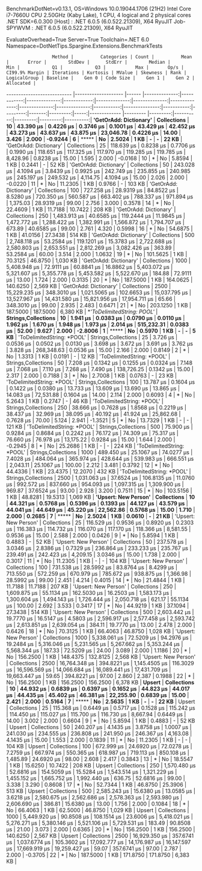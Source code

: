 
BenchmarkDotNet=v0.13.1, OS=Windows 10.0.19044.1706 (21H2)
Intel Core i7-7660U CPU 2.50GHz (Kaby Lake), 1 CPU, 4 logical and 2 physical cores
.NET SDK=6.0.300
  [Host]     : .NET 6.0.5 (6.0.522.21309), X64 RyuJIT
  Job-SPYWVM : .NET 6.0.5 (6.0.522.21309), X64 RyuJIT

EvaluateOverhead=True  Server=True  Toolchain=.NET 6.0  
Namespace=DotNetTips.Spargine.Extensions.BenchmarkTests  

                     Method |          Categories | Count |          Mean |       Error |        StdDev |      StdErr |        Median |           Min |            Q1 |            Q3 |           Max |       Op/s | CI99.9% Margin | Iterations | Kurtosis | MValue | Skewness | Rank | LogicalGroup | Baseline |    Gen 0 | Code Size |    Gen 1 |    Gen 2 | Allocated |
--------------------------- |-------------------- |------ |--------------:|------------:|--------------:|------------:|--------------:|--------------:|--------------:|--------------:|--------------:|-----------:|---------------:|-----------:|---------:|-------:|---------:|-----:|------------- |--------- |---------:|----------:|---------:|---------:|----------:|
     **'GetOrAdd: Dictionary'** |         **Collections** |    **10** |     **43.390 μs** |   **0.4226 μs** |     **0.3746 μs** |   **0.1001 μs** |     **43.429 μs** |     **42.452 μs** |     **43.273 μs** |     **43.637 μs** |     **43.875 μs** |  **23,046.78** |      **0.4226 μs** |      **14.00** |    **3.426** |  **2.000** |  **-0.9244** |    **6** |            ***** |       **No** |   **2.5024** |      **1 KB** |        **-** |        **-** |     **22 KB** |
     'GetOrAdd: Dictionary' |         Collections |    25 |    118.639 μs |   0.8238 μs |     0.7706 μs |   0.1990 μs |    118.651 μs |    117.325 μs |    117.970 μs |    119.285 μs |    119.785 μs |   8,428.96 |      0.8238 μs |      15.00 |    1.595 |  2.000 |  -0.0168 |   10 |            * |       No |   5.8594 |      1 KB |   0.2441 |        - |     52 KB |
     'GetOrAdd: Dictionary' |         Collections |    50 |    243.028 μs |   4.1094 μs |     3.8439 μs |   0.9925 μs |    242.749 μs |    235.855 μs |    240.985 μs |    245.197 μs |    249.532 μs |   4,114.75 |      4.1094 μs |      15.00 |    2.026 |  2.000 |  -0.0220 |   11 |            * |       No |  11.2305 |      1 KB |   0.9766 |        - |    103 KB |
     'GetOrAdd: Dictionary' |         Collections |   100 |    727.258 μs |  28.9319 μs |    84.8522 μs |   8.5280 μs |    720.350 μs |    560.587 μs |    663.402 μs |    788.337 μs |    971.894 μs |   1,375.03 |     28.9319 μs |      99.00 |    2.756 |  3.000 |   0.3578 |   14 |            * |       No |  22.4609 |      1 KB |  11.7188 |  10.7422 |    208 KB |
     'GetOrAdd: Dictionary' |         Collections |   250 |  1,483.913 μs |  40.6585 μs |   119.2444 μs |  11.9845 μs |  1,472.772 μs |  1,288.422 μs |  1,382.991 μs |  1,566.872 μs |  1,794.707 μs |     673.89 |     40.6585 μs |      99.00 |    2.761 |  4.320 |   0.5998 |   16 |            * |       No |  54.6875 |      1 KB |  41.0156 |  27.3438 |    514 KB |
     'GetOrAdd: Dictionary' |         Collections |   500 |  2,748.118 μs |  53.2584 μs |   119.1201 μs |  15.3783 μs |  2,722.688 μs |  2,580.803 μs |  2,653.551 μs |  2,812.269 μs |  3,082.426 μs |     363.89 |     53.2584 μs |      60.00 |    3.514 |  2.000 |   1.0632 |   19 |            * |       No | 101.5625 |      1 KB |  70.3125 |  46.8750 |  1,030 KB |
     'GetOrAdd: Dictionary' |         Collections |  1000 |  5,408.948 μs |  72.9111 μs |    60.8841 μs |  16.8862 μs |  5,403.072 μs |  5,321.607 μs |  5,355.778 μs |  5,453.582 μs |  5,522.670 μs |     184.88 |     72.9111 μs |      13.00 |    1.724 |  2.000 |   0.3135 |   20 |            * |       No | 187.5000 |      1 KB | 164.0625 | 140.6250 |  2,569 KB |
     'GetOrAdd: Dictionary' |         Collections |  2500 | 15,229.235 μs | 348.3010 μs | 1,021.5065 μs | 102.6653 μs | 15,037.795 μs | 13,527.967 μs | 14,431.580 μs | 15,821.956 μs | 17,954.711 μs |      65.66 |    348.3010 μs |      99.00 |    2.935 |  2.483 |   0.6471 |   21 |            * |       No | 203.1250 |      1 KB | 187.5000 | 187.5000 |  6,380 KB |
 **'ToDelimitedString: *POOL'** | **Strings,Collections** |    **10** |      **1.941 μs** |   **0.0383 μs** |     **0.0790 μs** |   **0.0110 μs** |      **1.962 μs** |      **1.670 μs** |      **1.948 μs** |      **1.973 μs** |      **2.014 μs** | **515,232.31** |      **0.0383 μs** |      **52.00** |    **9.627** |  **2.000** |  **-2.8006** |    **1** |            ***** |       **No** |   **0.5970** |      **1 KB** |        **-** |        **-** |      **5 KB** |
 'ToDelimitedString: *POOL' | Strings,Collections |    25 |      3.726 μs |   0.0536 μs |     0.0502 μs |   0.0130 μs |      3.698 μs |      3.672 μs |      3.691 μs |      3.762 μs |      3.828 μs | 268,348.63 |      0.0536 μs |      15.00 |    2.166 |  2.000 |   0.8149 |    2 |            * |       No |   1.3313 |      1 KB |   0.0191 |        - |     12 KB |
 'ToDelimitedString: *POOL' | Strings,Collections |    50 |      7.208 μs |   0.1342 μs |     0.1255 μs |   0.0324 μs |      7.148 μs |      7.068 μs |      7.110 μs |      7.268 μs |      7.490 μs | 138,726.25 |      0.1342 μs |      15.00 |    2.317 |  2.000 |   0.7188 |    3 |            * |       No |   2.7008 |      1 KB |   0.0763 |        - |     23 KB |
 'ToDelimitedString: *POOL' | Strings,Collections |   100 |     13.787 μs |   0.1604 μs |     0.1422 μs |   0.0380 μs |     13.733 μs |     13.609 μs |     13.690 μs |     13.865 μs |     14.083 μs |  72,531.88 |      0.1604 μs |      14.00 |    2.114 |  2.000 |   0.6093 |    4 |            * |       No |   5.2643 |      1 KB |   0.2747 |        - |     46 KB |
 'ToDelimitedString: *POOL' | Strings,Collections |   250 |     38.666 μs |   0.7628 μs |     1.8568 μs |   0.2219 μs |     38.437 μs |     32.969 μs |     38.095 μs |     40.192 μs |     41.924 μs |  25,862.68 |      0.7628 μs |      70.00 |    5.124 |  2.941 |  -1.3521 |    5 |            * |       No |  13.7329 |      1 KB |        - |        - |    121 KB |
 'ToDelimitedString: *POOL' | Strings,Collections |   500 |     75.900 μs |   0.9284 μs |     0.8684 μs |   0.2242 μs |     76.172 μs |     74.309 μs |     75.317 μs |     76.660 μs |     76.978 μs |  13,175.22 |      0.9284 μs |      15.00 |    1.644 |  2.000 |  -0.2945 |    8 |            * |       No |  25.2686 |      1 KB |        - |        - |    224 KB |
 'ToDelimitedString: *POOL' | Strings,Collections |  1000 |    489.450 μs |  25.1067 μs |    74.0277 μs |   7.4028 μs |    484.064 μs |    365.974 μs |    428.644 μs |    539.983 μs |    666.551 μs |   2,043.11 |     25.1067 μs |     100.00 |    2.212 |  3.481 |   0.3792 |   12 |            * |       No |  44.4336 |      1 KB |  23.4375 |  12.2070 |    432 KB |
 'ToDelimitedString: *POOL' | Strings,Collections |  2500 |  1,031.063 μs |  37.6524 μs |   106.8135 μs |  11.0760 μs |    992.572 μs |    837.660 μs |    954.093 μs |  1,097.315 μs |  1,309.900 μs |     969.87 |     37.6524 μs |      93.00 |    2.928 |  3.200 |   0.7511 |   15 |            * |       No | 103.5156 |      1 KB |  48.8281 |  19.5313 |  1,069 KB |
       **'Upsert: New Person'** |         **Collections** |    **10** |     **44.321 μs** |   **0.5768 μs** |     **0.5396 μs** |   **0.1393 μs** |     **44.127 μs** |     **43.579 μs** |     **44.041 μs** |     **44.649 μs** |     **45.220 μs** |  **22,562.86** |      **0.5768 μs** |      **15.00** |    **1.710** |  **2.000** |   **0.2685** |    **7** |            ***** |       **No** |   **2.5024** |      **1 KB** |   **0.0610** |        **-** |     **21 KB** |
       'Upsert: New Person' |         Collections |    25 |    116.529 μs |   0.9536 μs |     0.8920 μs |   0.2303 μs |    116.383 μs |    114.732 μs |    116.070 μs |    117.170 μs |    118.366 μs |   8,581.55 |      0.9536 μs |      15.00 |    2.588 |  2.000 |   0.0426 |    9 |            * |       No |   5.8594 |      1 KB |   0.4883 |        - |     52 KB |
       'Upsert: New Person' |         Collections |    50 |    237.578 μs |   3.0346 μs |     2.8386 μs |   0.7329 μs |    236.864 μs |    233.233 μs |    235.767 μs |    239.491 μs |    242.423 μs |   4,209.15 |      3.0346 μs |      15.00 |    1.738 |  2.000 |   0.3017 |   11 |            * |       No |  11.2305 |      1 KB |        - |        - |    104 KB |
       'Upsert: New Person' |         Collections |   100 |    731.538 μs |  28.5992 μs |    83.8764 μs |   8.4299 μs |    713.550 μs |    572.259 μs |    670.979 μs |    785.672 μs |    938.875 μs |   1,366.98 |     28.5992 μs |      99.00 |    2.451 |  4.214 |   0.4015 |   14 |            * |       No |  21.4844 |      1 KB |  11.7188 |  11.7188 |    207 KB |
       'Upsert: New Person' |         Collections |   250 |  1,609.875 μs |  55.1134 μs |   162.5030 μs |  16.2503 μs |  1,583.173 μs |  1,300.604 μs |  1,494.143 μs |  1,726.444 μs |  2,050.718 μs |     621.17 |     55.1134 μs |     100.00 |    2.692 |  3.533 |   0.3417 |   17 |            * |       No |  44.9219 |      1 KB |  37.1094 |  27.3438 |    514 KB |
       'Upsert: New Person' |         Collections |   500 |  2,603.442 μs |  19.7770 μs |    16.5147 μs |   4.5803 μs |  2,596.917 μs |  2,577.458 μs |  2,593.742 μs |  2,613.851 μs |  2,639.054 μs |     384.11 |     19.7770 μs |      13.00 |    2.478 |  2.000 |   0.6426 |   18 |            * |       No |  70.3125 |      1 KB |  66.4063 |  46.8750 |  1,028 KB |
       'Upsert: New Person' |         Collections |  1000 |  5,338.061 μs |  72.5209 μs |    94.2976 μs |  19.2484 μs |  5,316.046 μs |  5,231.565 μs |  5,267.662 μs |  5,353.244 μs |  5,568.344 μs |     187.33 |     72.5209 μs |      24.00 |    3.089 |  2.000 |   1.1186 |   20 |            * |       No | 156.2500 |      1 KB | 148.4375 | 132.8125 |  2,568 KB |
       'Upsert: New Person' |         Collections |  2500 | 16,764.348 μs | 394.8221 μs | 1,145.4505 μs | 116.3029 μs | 16,596.569 μs | 14,066.684 μs | 16,089.441 μs | 17,431.709 μs | 19,663.447 μs |      59.65 |    394.8221 μs |      97.00 |    2.860 |  2.387 |   0.1988 |   22 |            * |       No | 156.2500 |      1 KB | 156.2500 | 156.2500 |  6,378 KB |
                     **Upsert** |         **Collections** |    **10** |     **44.932 μs** |   **0.6839 μs** |     **0.6397 μs** |   **0.1652 μs** |     **44.823 μs** |     **44.017 μs** |     **44.435 μs** |     **45.402 μs** |     **46.381 μs** |  **22,255.90** |      **0.6839 μs** |      **15.00** |    **2.421** |  **2.000** |   **0.5164** |    **7** |            ***** |       **No** |   **2.5635** |      **1 KB** |        **-** |        **-** |     **22 KB** |
                     Upsert |         Collections |    25 |    115.368 μs |   0.6449 μs |     0.5717 μs |   0.1528 μs |    115.242 μs |    114.450 μs |    115.027 μs |    115.700 μs |    116.730 μs |   8,667.94 |      0.6449 μs |      14.00 |    3.002 |  2.000 |   0.6604 |    9 |            * |       No |   5.8594 |      1 KB |   0.4883 |        - |     52 KB |
                     Upsert |         Collections |    50 |    240.207 μs |   4.1435 μs |     3.8758 μs |   1.0007 μs |    241.030 μs |    234.555 μs |    236.808 μs |    241.950 μs |    246.367 μs |   4,163.08 |      4.1435 μs |      15.00 |    1.553 |  2.000 |   0.1839 |   11 |            * |       No |  11.2305 |      1 KB |        - |        - |    104 KB |
                     Upsert |         Collections |   100 |    672.999 μs |  24.6920 μs |    72.0278 μs |   7.2759 μs |    667.974 μs |    550.365 μs |    618.987 μs |    719.113 μs |    850.108 μs |   1,485.89 |     24.6920 μs |      98.00 |    2.608 |  2.417 |   0.3843 |   13 |            * |       No |  18.5547 |      1 KB |  15.6250 |  10.7422 |    208 KB |
                     Upsert |         Collections |   250 |  1,570.480 μs |  52.6816 μs |   154.5059 μs |  15.5284 μs |  1,543.514 μs |  1,321.229 μs |  1,455.152 μs |  1,665.752 μs |  1,992.440 μs |     636.75 |     52.6816 μs |      99.00 |    3.338 |  3.290 |   0.8608 |   17 |            * |       No |  52.7344 |      1 KB |  46.8750 |  25.3906 |    513 KB |
                     Upsert |         Collections |   500 |  2,585.243 μs |  15.6380 μs |    13.0585 μs |   3.6218 μs |  2,580.675 μs |  2,562.686 μs |  2,578.363 μs |  2,593.980 μs |  2,606.690 μs |     386.81 |     15.6380 μs |      13.00 |    1.756 |  2.000 |   0.1084 |   18 |            * |       No |  66.4063 |      1 KB |  62.5000 |  46.8750 |  1,029 KB |
                     Upsert |         Collections |  1000 |  5,449.920 μs |  90.8508 μs |   108.1514 μs |  23.6006 μs |  5,418.021 μs |  5,276.271 μs |  5,380.146 μs |  5,521.106 μs |  5,729.531 μs |     183.49 |     90.8508 μs |      21.00 |    3.073 |  2.000 |   0.6365 |   20 |            * |       No | 156.2500 |      1 KB | 156.2500 | 140.6250 |  2,567 KB |
                     Upsert |         Collections |  2500 | 16,929.350 μs | 357.6741 μs | 1,037.6774 μs | 105.3602 μs | 17,092.777 μs | 14,176.987 μs | 16,147.597 μs | 17,669.919 μs | 19,259.427 μs |      59.07 |    357.6741 μs |      97.00 |    2.787 |  2.000 |  -0.3705 |   22 |            * |       No | 187.5000 |      1 KB | 171.8750 | 171.8750 |  6,383 KB |
